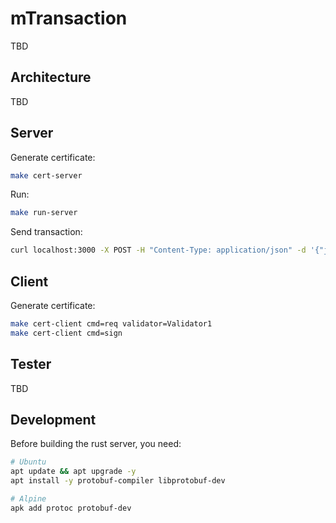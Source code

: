 # mTransaction
TBD

## Architecture
TBD

## Server
Generate certificate:
```bash
make cert-server
```
Run:
```bash
make run-server
```
Send transaction:
```bash
curl localhost:3000 -X POST -H "Content-Type: application/json" -d '{"jsonrpc": "2.0", "method": "send_transaction", "id":123 }'
```

## Client
Generate certificate:
```bash
make cert-client cmd=req validator=Validator1
make cert-client cmd=sign
```

## Tester
TBD

## Development
Before building the rust server, you need:
```bash
# Ubuntu
apt update && apt upgrade -y
apt install -y protobuf-compiler libprotobuf-dev

# Alpine
apk add protoc protobuf-dev
```
